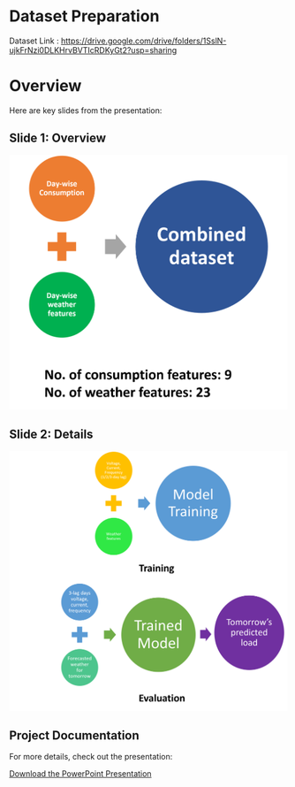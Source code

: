 # Dataset Preparation

Dataset Link : https://drive.google.com/drive/folders/1SslN-ujkFrNzi0DLKHrvBVTIcRDKyGt2?usp=sharing

# Overview

Here are key slides from the presentation:

## Slide 1: Overview
![Features](images/Picture1.png)

## Slide 2: Details
![Full Data](images/Picture2.png)


## Project Documentation

For more details, check out the presentation:

[Download the PowerPoint Presentation](final_project_Aditya_Yuvraj.pptx)
